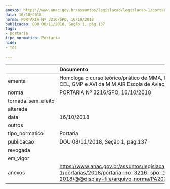 ```yaml
---
anexos: https://www.anac.gov.br/assuntos/legislacao/legislacao-1/portarias/2018/portaria-no-3216-spo-16-10-2018/@@display-file/arquivo_norma/PA2018-3216.pdf
data: 16/10/2018
norma: PORTARIA Nº 3216/SPO, 16/10/2018
publicacao: DOU 08/11/2018, Seção 1, pág.137
tags:
- portaria
tipo_normatico: Portaria
hide: 
- toc 
 
---
```


|                    | Documento                                                                                                                                            |
|:-------------------|:-----------------------------------------------------------------------------------------------------------------------------------------------------|
| ementa             | Homologa o curso teórico/prático de MMA, habilitações CEL, GMP e AVI da M M AIR Escola de Aviação Civil Ltda.                                        |
| norma              | PORTARIA Nº 3216/SPO, 16/10/2018                                                                                                                     |
| tornada_sem_efeito |                                                                                                                                                      |
| alterada           |                                                                                                                                                      |
| data               | 16/10/2018                                                                                                                                           |
| outros             |                                                                                                                                                      |
| tipo_normatico     | Portaria                                                                                                                                             |
| publicacao         | DOU 08/11/2018, Seção 1, pág.137                                                                                                                     |
| revogada           |                                                                                                                                                      |
| em_vigor           |                                                                                                                                                      |
| anexos             | https://www.anac.gov.br/assuntos/legislacao/legislacao-1/portarias/2018/portaria-no-3216-spo-16-10-2018/@@display-file/arquivo_norma/PA2018-3216.pdf |